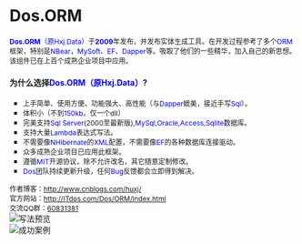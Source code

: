 # Dos.ORM
<div>
    <span style="font-size: 12px;"><strong><span style="color:blue;">Dos.ORM</span></strong><span style="color:blue;">（原Hxj.Data）</span>于<strong><span style="color:blue;">2009</span></strong>年发布，并发布实体生成工具。在开发过程参考了多个<span style="color:blue;">ORM</span>框架，特别是<span style="color:blue;">NBear</span>，<span style="color:blue;">MySoft、EF、Dapper</span>等。吸取了他们的一些精华，加入自己的新思想。该组件已在上百个成熟企业项目中应用。</span>
</div>
<h4>
    为什么选择<span style="color:blue;">Dos.ORM（原Hxj.Data）</span>?
</h4>
<ul style="list-style-type: square;" class=" list-paddingleft-2">
    <li>
        <span style="font-size: 12px;">上手简单、使用方便、功能强大、高性能（与<span style="font-size: 12px; color:blue;">Dapper</span>媲美，接近手写<span style="font-size: 12px; color:blue;">Sql</span>）。</span>
    </li>
    <li>
        <span style="font-size: 12px;">体积小（不到<span style="font-size: 12px; color:blue;">150kb</span>，仅一个dll）</span>
    </li>
    <li>
        <span style="font-size: 12px;">完美支持<span style="font-size: 12px; color:blue;">Sql Server</span>(2000至最新版),<span style="font-size: 12px; color:blue;">MySql</span>,<span style="font-size: 12px; color:blue;">Oracle</span>,<span style="font-size: 12px; color:blue;">Access</span>,<span style="font-size: 12px; color:blue;">Sqlite</span>数据库。</span>
    </li>
    <li>
        <span style="font-size: 12px;">支持大量<span style="font-size: 12px; color:blue;">Lambda</span>表达式写法。</span>
    </li>
    <li>
        <span style="font-size: 12px;">不需要像<span style="font-size: 12px; color:blue;">NHibernate</span>的<span style="font-size: 12px; color:blue;">XML</span>配置，不需要像<span style="font-size: 12px; color:blue;">EF</span>的各种数据库连接驱动。</span>
    </li>
    <li>
        <span style="font-size: 12px;">众多成熟企业项目已应用此框架。</span>
    </li>
    <li>
        <span style="font-size: 12px;">遵循<span style="font-size: 12px; color:blue;">MIT</span>开源协议，除不允许改名，其它随意定制修改。</span>
    </li>
    <li>
        <span style="font-size: 12px; color:blue;">Dos</span><span style="font-size: 12px;">团队持续更新升级，任何<span style="font-size: 12px; color:blue;">Bug</span>反馈都会立即得到解决。</span>
    </li>
</ul>
<div>
    <span style="font-size: 12px;">作者博客：</span><a href="http://www.cnblogs.com/huxj/" _src="http://www.cnblogs.com/huxj/" target="_blank" style="font-size: 12px; "><span style="font-size: 12px;">http://www.cnblogs.com/huxj/</span></a>
</div>
<div>
    <span style="font-size: 12px;">官方网站：</span><a href="http://www.itdos.com/Dos/ORM/Index.html" target="_blank" _href="http://www.itdos.com/Dos/ORM/Index.html" textvalue="http://www.itdos.com/Dos/ORM/Index.html" style="font-size: 12px; "><span style="font-size: 12px;">http://ITdos.com/Dos/ORM/Index.html</span></a>
</div>
<div>
    <span style="font-size: 12px;">交流QQ群：</span><a href="http://jq.qq.com/?_wv=1027&k=UlJ53g" target="_blank" _href="http://jq.qq.com/?_wv=1027&k=UlJ53g" style="font-size: 12px; "><span style="font-size: 12px;">60831381</span></a>
</div>
<img src="http://ITdos.com/Media/Default/upload/image/20150602/6356884744883987505297906.jpg" title="写法预览" alt="写法预览"/><br>
<img src="http://ITdos.com/Media/Default/upload/image/20150519/6356766246279062508324905.jpg" title="成功案例" alt="成功案例"/>